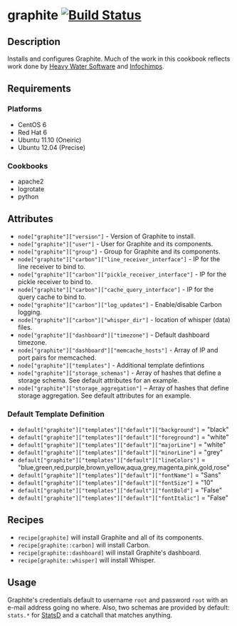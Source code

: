# graphite [![Build Status](https://secure.travis-ci.org/hectcastro/chef-graphite.png?branch=master)](http://travis-ci.org/hectcastro/chef-graphite)

## Description

Installs and configures Graphite.  Much of the work in this cookbook reflects
work done by [Heavy Water Software](https://github.com/heavywater/chef-graphite)
and [Infochimps](https://github.com/infochimps-labs/ironfan-pantry/blob/master/cookbooks/graphite).

## Requirements

### Platforms

* CentOS 6
* Red Hat 6
* Ubuntu 11.10 (Oneiric)
* Ubuntu 12.04 (Precise)

### Cookbooks

* apache2
* logrotate
* python

## Attributes

* `node["graphite"]["version"]` - Version of Graphite to install.
* `node["graphite"]["user"]` - User for Graphite and its components.
* `node["graphite"]["group"]` - Group for Graphite and its components.
* `node["graphite"]["carbon"]["line_receiver_interface"]` - IP for the line
  receiver to bind to.
* `node["graphite"]["carbon"]["pickle_receiver_interface"]` - IP for the pickle
  receiver to bind to.
* `node["graphite"]["carbon"]["cache_query_interface"]` - IP for the query
  cache to bind to.
* `node["graphite"]["carbon"]["log_updates"]` - Enable/disable Carbon logging.
* `node["graphite"]["carbon"]["whisper_dir"]` - location of whisper
  (data) files.
* `node["graphite"]["dashboard"]["timezone"]` - Default dashboard timezone.
* `node["graphite"]["dashboard"]["memcache_hosts"]` - Array of IP and port pairs
  for memcached.
* `node["graphite"]["templates"]` - Additional template defintions
* `node["graphite"]["storage_schemas"]` - Array of hashes that define a storage
  schema.  See default attributes for an example.
* `node["graphite"]["storage_aggregation"]` – Array of hashes that define
  storage aggregation.  See default attributes for an example.

### Default Template Definition

* `default["graphite"]["templates"]["default"]["background"]`   = "black"
* `default["graphite"]["templates"]["default"]["foreground"]`   = "white"
* `default["graphite"]["templates"]["default"]["majorLine"]`    = "white"
* `default["graphite"]["templates"]["default"]["minorLine"]`    = "grey"
* `default["graphite"]["templates"]["default"]["lineColors"]`   = "blue,green,red,purple,brown,yellow,aqua,grey,magenta,pink,gold,rose"
* `default["graphite"]["templates"]["default"]["fontName"]`     = "Sans"
* `default["graphite"]["templates"]["default"]["fontSize"]`     = "10"
* `default["graphite"]["templates"]["default"]["fontBold"]`     = "False"
* `default["graphite"]["templates"]["default"]["fontItalic"]`   = "False"

## Recipes

* `recipe[graphite]` will install Graphite and all of its components.
* `recipe[graphite::carbon]` will install Carbon.
* `recipe[graphite::dashboard]` will install Graphite's dashboard.
* `recipe[graphite::whisper]` will install Whisper.

## Usage

Graphite's credentials default to username `root` and password `root` with an
e-mail address going no where.  Also, two schemas are provided by default:
`stats.*` for [StatsD](https://github.com/etsy/statsd) and a catchall that
matches anything.

